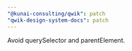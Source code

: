 ```yaml
---
"@kunai-consulting/qwik": patch
"qwik-design-system-docs": patch
---
```


Avoid querySelector and parentElement.
